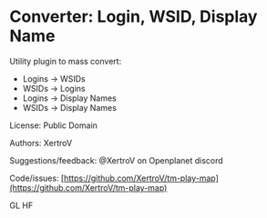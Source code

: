 # Converter: Login, WSID, Display Name

Utility plugin to mass convert:
- Logins -> WSIDs
- WSIDs -> Logins
- Logins -> Display Names
- WSIDs -> Display Names

License: Public Domain

Authors: XertroV

Suggestions/feedback: @XertroV on Openplanet discord

Code/issues: [https://github.com/XertroV/tm-play-map](https://github.com/XertroV/tm-play-map)

GL HF
